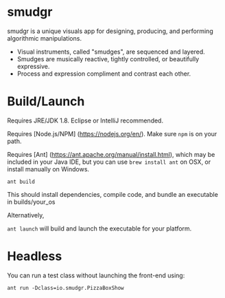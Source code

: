 # smudgr

smudgr is a unique visuals app for designing, producing, and performing algorithmic manipulations.

+ Visual instruments, called "smudges", are sequenced and layered.
+ Smudges are musically reactive, tightly controlled, or beautifully expressive.
+ Process and expression compliment and contrast each other.

# Build/Launch

Requires JRE/JDK 1.8. Eclipse or IntelliJ recommended.

Requires [Node.js/NPM] (https://nodejs.org/en/). Make sure `npm` is on your path.

Requires [Ant] (https://ant.apache.org/manual/install.html), which may be included in your Java IDE, but you can use `brew install ant` on OSX, or install manually on Windows.

`ant build`

This should install dependencies, compile code, and bundle an executable in builds/your_os

Alternatively,

`ant launch` will build and launch the executable for your platform.

# Headless

You can run a test class without launching the front-end using:

`ant run -Dclass=io.smudgr.PizzaBoxShow`
